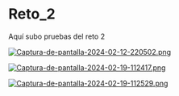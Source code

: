 # Reto_2

Aquí subo pruebas del reto 2

[![Captura-de-pantalla-2024-02-12-220502.png](https://i.postimg.cc/pdjSfmD4/Captura-de-pantalla-2024-02-12-220502.png)](https://postimg.cc/7CxXDYtn)

[![Captura-de-pantalla-2024-02-19-112417.png](https://i.postimg.cc/wT7H4Vr6/Captura-de-pantalla-2024-02-19-112417.png)](https://postimg.cc/ZCt1CrZg)

[![Captura-de-pantalla-2024-02-19-112529.png](https://i.postimg.cc/W3bxFpL2/Captura-de-pantalla-2024-02-19-112529.png)](https://postimg.cc/XZmstbYh)

